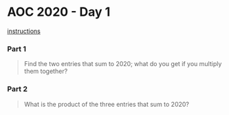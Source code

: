 # AOC 2020 - Day 1

[instructions](https://adventofcode.com/2020/day/1)

### Part 1

> Find the two entries that sum to 2020; what do you get if you multiply them together?

### Part 2

> What is the product of the three entries that sum to 2020?
